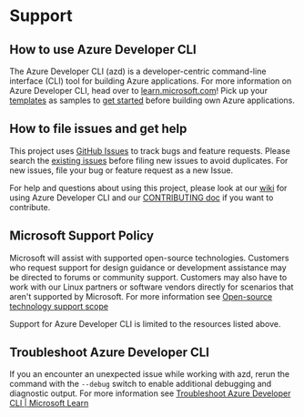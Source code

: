 # Support


## How to use Azure Developer CLI

The Azure Developer CLI (azd) is a developer-centric command-line interface (CLI) tool for building Azure applications. For more information on Azure Developer CLI, head over to [learn.microsoft.com][learn-doc]! Pick up your [templates][gh-template] as samples to [get started][azd-link] before building own Azure applications.

## How to file issues and get help  

This project uses [GitHub Issues][gh-issue] to track bugs and feature requests. Please search the [existing issues][exist-issue] before filing new issues to avoid duplicates. For new issues, file your bug or 
feature request as a new Issue.

For help and questions about using this project, please look at our [wiki][wiki] for using Azure Developer CLI and our [CONTRIBUTING doc][contribute] if you want to contribute. 

## Microsoft Support Policy  

Microsoft will assist with supported open-source technologies. Customers who request support for design guidance or development assistance may be directed to forums or community support. Customers may also have to work with our Linux partners or software vendors directly for scenarios that aren't supported by Microsoft. For more information see [Open-source technology support scope](https://learn.microsoft.com/troubleshoot/azure/cloud-services/support-linux-open-source-technology#open-source-technology-support-matrix)

Support for Azure Developer CLI is limited to the resources listed above.

[gh-issue]: https://github.com/Azure/azure-dev/issues/new/choose
[exist-issue]: https://github.com/Azure/azure-dev/issues
[wiki]: https://github.com/Azure/azure-dev/wiki
[contribute]: https://github.com/Azure/azure-dev/blob/main/cli/azd/CONTRIBUTING.md
[azd-link]: https://aka.ms/azure-dev
[learn-doc]: https://learn.microsoft.com/en-us/azure/developer/azure-developer-cli/overview
[gh-template]: https://aka.ms/azure-dev/templates

## Troubleshoot Azure Developer CLI

If you an encounter an unexpected issue while working with azd, rerun the command with the `--debug` switch to enable additional debugging and diagnostic output. For more information see [Troubleshoot Azure Developer CLI | Microsoft Learn](https://learn.microsoft.com/azure/developer/azure-developer-cli/troubleshoot?tabs=Browser)
